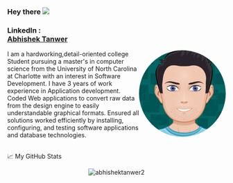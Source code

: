 

### Hey there <img src="https://media.giphy.com/media/hvRJCLFzcasrR4ia7z/giphy.gif" width="25px">

### LinkedIn :<div class="LI-profile-badge"  data-version="v1" data-size="medium" data-locale="en_US" data-type="vertical" data-theme="dark" datavanity="abhishektanwer"><a class="LI-simple-link" href='https://www.linkedin.com/in/abhishektanwer?trk=profile-badge'>Abhishek Tanwer</a></div></a>

<img align="right" src="https://github.com/abhishektanwer2/abhishektanwer2/blob/master/images/myAvatar.png" width="200" height="200" style="border-radius:50%">
I am a hardworking,detail-oriented college Student pursuing a master's in computer science from the University of North Carolina at Charlotte with an interest in Software Development. I have 3 years of work experience in Application development. Coded Web applications to convert raw data from the design engine to easily understandable graphical formats. Ensured all solutions worked efficiently by installing, configuring, and testing software applications and database technologies.
<br />

<br />

📈 My GitHub Stats

<p align="center"> <img src="https://github-readme-stats.vercel.app/api?username=abhishektanwer2&show_icons=true&theme=tokyonight" alt="abhishektanwer2" />




